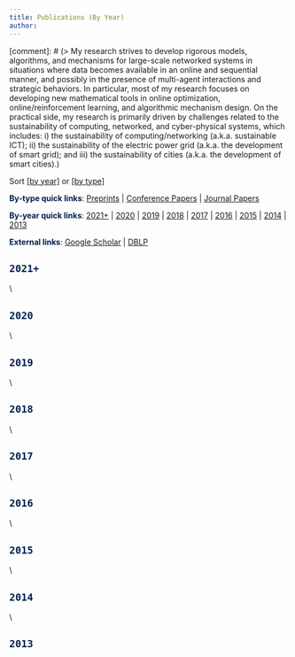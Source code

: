 ```yaml
---
title: Publications (By Year)
author:
--- 
```


[comment]: # (> My research strives to develop rigorous models, algorithms, and mechanisms for large-scale networked systems in situations where data becomes available in an online and sequential manner, and  possibly in the presence of multi-agent interactions and strategic behaviors. In particular, most of my research focuses on developing new mathematical tools in online optimization, online/reinforcement learning, and algorithmic mechanism design. On the practical side, my research is primarily driven by challenges related to the sustainability of computing, networked, and cyber-physical systems, which includes: i) the sustainability of computing/networking (a.k.a. sustainable ICT); ii) the sustainability of the electric power grid (a.k.a. the development of smart grid); and iii) the sustainability of cities (a.k.a. the development of smart cities).)



Sort [[by year]](/publications_year) or [[by type]](/publications_type)


<span style="color:#00204e">**By-type quick links**</span>: [Preprints](/publications_type/#preprints) | [Conference Papers](/publications_type/#conference) | [Journal Papers](/publications_type/#journal)


<span style="color:#00204e">**By-year quick links**</span>: [2021+](/publications_year/#2021) | [2020](/publications_year/#2020) | [2019](/publications_year/#2019) | [2018](/publications_year/#2018) | [2017](/publications_year/#2017) | [2016](/publications_year/#2016) | [2015](/publications_year/#2015) | [2014](/publications_year/#2014) | [2013](/publications_year/#2013)


<span style="color:#00204e">**External links**</span>: [Google Scholar](https://scholar.google.com/citations?user=drR_WcAAAAAJ&hl=en&sortby=pubdate) | [DBLP](https://dblp.org/pid/139/4363.html)



## <a id="2021"></a> <span style="color:#00204e"> `2021+` </span>
>
<ul class=circle>
        <script>
            var i;
            for (i = 0; i < papers_full.length; i++) {
                if (papers_full[i].year == "2021") {
                    document.write("<li class=paper>");
                    printPaper(papers_full[i], "g");
                    document.write("</li>");
                }
            }
        </script>
</ul>

\


## <a id="2020"></a> <span style="color:#00204e"> `2020` </span>
>
<ul class=circle>
        <script>
            var i;
            for (i = 0; i < papers_full.length; i++) {
                if (papers_full[i].year == "2020") {
                    document.write("<li class=paper>");
                    printPaper(papers_full[i], "g");
                    document.write("</li>");
                }
            }
        </script>
</ul>


\

## <a id="2019"></a> <span style="color:#00204e"> `2019` </span>
>
<ul class=circle>
        <script>
            var i;
            for (i = 0; i < papers_full.length; i++) {
                if (papers_full[i].year == "2019") {
                    document.write("<li class=paper>");
                    printPaper(papers_full[i], "g");
                    document.write("</li>");
                }
            }
        </script>
</ul>


\


## <a id="2018"></a> <span style="color:#00204e"> `2018` </span>
>
<ul class=circle>
        <script>
            var i;
            for (i = 0; i < papers_full.length; i++) {
                if (papers_full[i].year == "2018") {
                    document.write("<li class=paper>");
                    printPaper(papers_full[i], "g");
                    document.write("</li>");
                }
            }
        </script>
</ul>


\


## <a id="2017"></a> <span style="color:#00204e"> `2017` </span>
>
<ul class=circle>
        <script>
            var i;
            for (i = 0; i < papers_full.length; i++) {
                if (papers_full[i].year == "2017") {
                    document.write("<li class=paper>");
                    printPaper(papers_full[i], "g");
                    document.write("</li>");
                }
            }
        </script>
</ul>


\


## <a id="2016"></a> <span style="color:#00204e"> `2016` </span>
>
<ul class=circle>
        <script>
            var i;
            for (i = 0; i < papers_full.length; i++) {
                if (papers_full[i].year == "2016") {
                    document.write("<li class=paper>");
                    printPaper(papers_full[i], "g");
                    document.write("</li>");
                }
            }
        </script>
</ul>


\


## <a id="2015"></a> <span style="color:#00204e"> `2015` </span>
>
<ul class=circle>
        <script>
            var i;
            for (i = 0; i < papers_full.length; i++) {
                if (papers_full[i].year == "2015") {
                    document.write("<li class=paper>");
                    printPaper(papers_full[i], "g");
                    document.write("</li>");
                }
            }
        </script>
</ul>



\


## <a id="2014"></a> <span style="color:#00204e"> `2014` </span>
>
<ul class=circle>
        <script>
            var i;
            for (i = 0; i < papers_full.length; i++) {
                if (papers_full[i].year == "2014") {
                    document.write("<li class=paper>");
                    printPaper(papers_full[i], "g");
                    document.write("</li>");
                }
            }
        </script>
</ul>


\


## <a id="2013"></a> <span style="color:#00204e"> `2013` </span>
>
<ul class=circle>
        <script>
            var i;
            for (i = 0; i < papers_full.length; i++) {
                if (papers_full[i].year == "2013") {
                    document.write("<li class=paper>");
                    printPaper(papers_full[i], "g");
                    document.write("</li>");
                }
            }
        </script>
</ul>